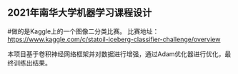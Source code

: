 ## 2021年南华大学机器学习课程设计
#做的是Kaggle上的一个图像二分类比赛。
比赛地址：https://www.kaggle.com/c/statoil-iceberg-classifier-challenge/overview

本项目基于卷积神经网络框架并对数据进行增强，通过Adam优化器进行优化，最终训练出结果。
